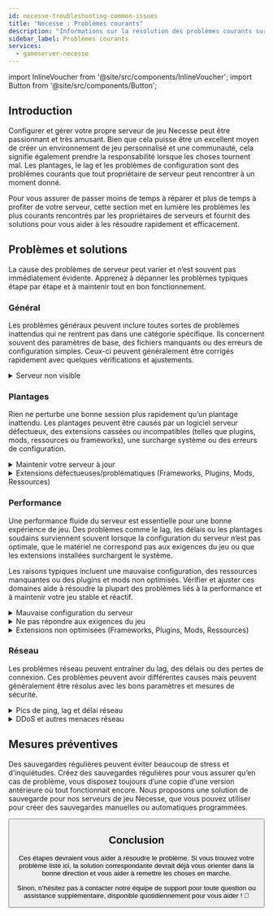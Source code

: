 ```yaml
---
id: necesse-troubleshooting-common-issues
title: "Necesse : Problèmes courants"
description: "Informations sur la résolution des problèmes courants sur un serveur Necesse de ZAP-Hosting - Documentation ZAP-Hosting.com"
sidebar_label: Problèmes courants
services:
  - gameserver-necesse
---
```


import InlineVoucher from '@site/src/components/InlineVoucher';
import Button from '@site/src/components/Button';

## Introduction

Configurer et gérer votre propre serveur de jeu Necesse peut être passionnant et très amusant. Bien que cela puisse être un excellent moyen de créer un environnement de jeu personnalisé et une communauté, cela signifie également prendre la responsabilité lorsque les choses tournent mal. Les plantages, le lag et les problèmes de configuration sont des problèmes courants que tout propriétaire de serveur peut rencontrer à un moment donné.

Pour vous assurer de passer moins de temps à réparer et plus de temps à profiter de votre serveur, cette section met en lumière les problèmes les plus courants rencontrés par les propriétaires de serveurs et fournit des solutions pour vous aider à les résoudre rapidement et efficacement.


<InlineVoucher />



## Problèmes et solutions

La cause des problèmes de serveur peut varier et n’est souvent pas immédiatement évidente. Apprenez à dépanner les problèmes typiques étape par étape et à maintenir tout en bon fonctionnement.

### Général
Les problèmes généraux peuvent inclure toutes sortes de problèmes inattendus qui ne rentrent pas dans une catégorie spécifique. Ils concernent souvent des paramètres de base, des fichiers manquants ou des erreurs de configuration simples. Ceux-ci peuvent généralement être corrigés rapidement avec quelques vérifications et ajustements.

<details>
  <summary>Serveur non visible</summary>

Un manque de visibilité du serveur peut survenir si l'initialisation n'a pas été complétée avec succès. Cela peut être dû, par exemple, à une configuration défectueuse ou à des fichiers corrompus. Des informations supplémentaires peuvent généralement être retrouvées dans la console du serveur ou les fichiers journaux. En dehors de cela, il faut s'assurer qu'aucun filtre incorrect n'est utilisé dans la liste des serveurs, ce qui empêcherait l'affichage du serveur.

</details>


### Plantages

Rien ne perturbe une bonne session plus rapidement qu’un plantage inattendu. Les plantages peuvent être causés par un logiciel serveur défectueux, des extensions cassées ou incompatibles (telles que plugins, mods, ressources ou frameworks), une surcharge système ou des erreurs de configuration.

<details>
  <summary>Maintenir votre serveur à jour</summary>

Faire fonctionner votre serveur de jeu sur la dernière version est essentiel pour la stabilité, la sécurité et la compatibilité. Les mises à jour du jeu, les changements de framework ou les modifications des outils tiers peuvent entraîner des problèmes sérieux si votre version de serveur est obsolète.

Un serveur de jeu obsolète peut subir des plantages, des comportements inattendus ou même ne pas démarrer du tout.

![img](https://screensaver01.zap-hosting.com/index.php/s/JXLHyHeMJqErHLJ/preview)


</details>

<details>
  <summary>Extensions défectueuses/problématiques (Frameworks, Plugins, Mods, Ressources)</summary>

Les plantages sont souvent causés par des extensions défectueuses ou obsolètes. Qu’il s’agisse d’un framework, plugin, mod ou ressource, des problèmes peuvent survenir si une extension n’est pas compatible avec la dernière version du jeu ou contient des bugs dans son code.

Cela peut entraîner des plantages inattendus du serveur, des blocages ou des erreurs, surtout lorsque plusieurs extensions problématiques interagissent. Si vous suspectez qu’une extension est la cause, essayez de la désactiver temporairement et vérifiez si votre serveur reste stable sans elle. C’est une méthode simple pour identifier quelle extension crée des problèmes.

Assurez-vous que toutes les extensions que vous utilisez sont à jour, activement maintenues et testées pour la compatibilité avec la version actuelle de votre jeu afin d’éviter les plantages et les temps d’arrêt.

Pour isoler la cause principale des problèmes de plantage, il est souvent utile de désactiver temporairement le contenu additionnel. Commencez avec une configuration minimale et vérifiez si le problème persiste. Si le problème disparaît, réintroduisez progressivement les extensions, mods ou ressources une par une en testant après chaque étape. Cette approche incrémentale aide à identifier l’élément spécifique qui cause des problèmes. Cette méthode permet non seulement de réduire efficacement les coupables potentiels, mais aussi de s’assurer que votre dépannage est basé sur des preuves plutôt que sur des suppositions.

</details>

### Performance

Une performance fluide du serveur est essentielle pour une bonne expérience de jeu. Des problèmes comme le lag, les délais ou les plantages soudains surviennent souvent lorsque la configuration du serveur n’est pas optimale, que le matériel ne correspond pas aux exigences du jeu ou que les extensions installées surchargent le système.

Les raisons typiques incluent une mauvaise configuration, des ressources manquantes ou des plugins et mods non optimisés. Vérifier et ajuster ces domaines aide à résoudre la plupart des problèmes liés à la performance et à maintenir votre jeu stable et réactif.

<details>
  <summary>Mauvaise configuration du serveur</summary>

Des paramètres de serveur incorrects ou mal ajustés peuvent entraîner une utilisation plus élevée des ressources et causer des problèmes de performance comme le lag ou les saccades. Assurez-vous que vos valeurs de configuration correspondent aux paramètres recommandés pour votre jeu et la taille de votre serveur. Passez-les en revue et ajustez-les si nécessaire pour que votre serveur fonctionne aussi efficacement que possible.

Vous pouvez modifier votre configuration via les paramètres disponibles dans la section **Settings** ou directement dans les fichiers de configuration sous **Configs** de votre interface web.

</details>

<details>
  <summary>Ne pas répondre aux exigences du jeu</summary>

Pour garantir que votre serveur de jeu fonctionne de manière fluide et fiable, il est essentiel de choisir une configuration qui correspond aux besoins de votre projet prévu. Les exigences peuvent varier considérablement selon le jeu, l’utilisation d’extensions telles que mods, plugins ou ressources, et le nombre attendu de joueurs.

ZAP-Hosting fournit une configuration minimale recommandée lors du processus de commande. Ces suggestions sont basées sur des cas d’utilisation typiques et sont conçues pour vous aider à éviter les problèmes courants de performance tels que le lag, les plantages ou les temps de chargement longs.

![img](https://screensaver01.zap-hosting.com/index.php/s/87ADJdwNAXxXxdk/preview)

Veuillez vous assurer de suivre ces recommandations ou de monter en gamme si nécessaire pour garantir une stabilité optimale et la meilleure expérience possible pour vous et vos joueurs. Il s’agit d’une recommandation minimale.

Selon l’ampleur de votre projet et la quantité de contenu additionnel, les ressources requises peuvent déjà être plus élevées dès le départ ou augmenter avec le temps. Dans ce cas, la mise à niveau de votre package serveur de jeu est une solution simple pour assurer la continuité des performances et de la stabilité.

</details>

<details>
  <summary>Extensions non optimisées (Frameworks, Plugins, Mods, Ressources)</summary>

Toutes les extensions ne sont pas conçues en pensant à la performance. Qu’il s’agisse d’un framework, plugin, mod ou ressource, une mauvaise implémentation peut entraîner des problèmes de performance importants sur votre serveur. Dans de nombreux cas, la fonctionnalité prévue peut fonctionner mais la manière dont elle est exécutée est inefficace, trop complexe ou cause une charge inutile sur les ressources du serveur.

Cela peut entraîner une utilisation élevée du CPU, des fuites de mémoire, du lag ou même des plantages, surtout lorsque plusieurs composants non optimisés interagissent. Assurez-vous toujours que les extensions sont activement maintenues, bien documentées et testées pour la performance. En cas de doute, consultez les retours de la communauté ou surveillez la performance du serveur pour identifier les éléments problématiques.

Pour isoler la cause principale des problèmes de performance, il est souvent utile de désactiver temporairement le contenu additionnel. Commencez avec une configuration minimale et vérifiez si le problème persiste. Si le problème disparaît, réintroduisez progressivement les extensions, mods ou ressources une par une en testant après chaque étape. Cette approche incrémentale aide à identifier l’élément spécifique qui cause des problèmes, qu’il s’agisse d’un conflit, d’une fuite de mémoire ou d’une utilisation excessive des ressources.

Cette méthode permet non seulement de réduire efficacement les coupables potentiels, mais aussi de s’assurer que votre dépannage est basé sur des preuves plutôt que sur des suppositions.

</details>



### Réseau
Les problèmes réseau peuvent entraîner du lag, des délais ou des pertes de connexion. Ces problèmes peuvent avoir différentes causes mais peuvent généralement être résolus avec les bons paramètres et mesures de sécurité.

<details>
  <summary>Pics de ping, lag et délai réseau</summary>

Les pics de ping, le lag et les délais réseau sont généralement le résultat de ressources serveur limitées, telles qu’une puissance CPU insuffisante, une RAM ou une bande passante insuffisantes.

Ils peuvent également survenir lorsque le serveur est surchargé par un nombre élevé de joueurs ou des scripts et plugins gourmands en ressources. Les problèmes liés au réseau comme un routage défectueux, une surcharge externe ou l’hébergement du serveur loin de la base de joueurs peuvent encore augmenter la latence.

De plus, les processus en arrière-plan, les connexions internet instables, la perte de paquets et un logiciel serveur obsolète ou mal configuré peuvent tous contribuer à des problèmes de performance perceptibles pendant le jeu.

Si vous rencontrez du lag ou un ping élevé sur votre serveur, il existe quelques étapes simples que vous pouvez suivre pour améliorer la performance. Tout d’abord, assurez-vous que votre serveur répond ou dépasse les spécifications recommandées pour votre jeu et projet. Choisir un emplacement de serveur proche de votre base de joueurs peut également aider à réduire la latence.

Si vous suspectez que des problèmes de routage ou des problèmes réseau externes causent des délais, n’hésitez pas à contacter notre équipe de support. Ils vous aideront à analyser la situation et à trouver la meilleure solution possible.


</details>

<details>
  <summary>DDoS et autres menaces réseau</summary>

Les serveurs de jeu peuvent parfois devenir la cible d’activités réseau malveillantes, notamment des attaques par déni de service distribué (DDoS). Ces attaques inondent le serveur avec un trafic excessif, causant du lag, des pertes de connexion ou même une indisponibilité complète. Dans d’autres cas, les attaquants peuvent tenter d’exploiter des vulnérabilités réseau ou perturber la stabilité du serveur par des tentatives de connexion répétées ou des schémas de données inhabituels.

Bien que la plupart de ces menaces échappent au contrôle de l’utilisateur moyen, ZAP-Hosting fournit des systèmes intégrés de protection et d’atténuation pour protéger votre serveur contre les attaques courantes et avancées. Si vous suspectez que votre serveur est ciblé et que cela cause des problèmes, contactez notre équipe de support pour obtenir de l’aide et des conseils supplémentaires.

</details>






## Mesures préventives

Des sauvegardes régulières peuvent éviter beaucoup de stress et d’inquiétudes. Créez des sauvegardes régulières pour vous assurer qu’en cas de problème, vous disposez toujours d’une copie d’une version antérieure où tout fonctionnait encore. Nous proposons une solution de sauvegarde pour nos serveurs de jeu Necesse, que vous pouvez utiliser pour créer des sauvegardes manuelles ou automatiques programmées.



<Button label="Accéder à ZAP-Storage" link="https://zap-hosting.com/en/customer/home/storage/" block/>






## Conclusion

Ces étapes devraient vous aider à résoudre le problème. Si vous trouvez votre problème listé ici, la solution correspondante devrait déjà vous orienter dans la bonne direction et vous aider à remettre les choses en marche.

Sinon, n’hésitez pas à contacter notre équipe de support pour toute question ou assistance supplémentaire, disponible quotidiennement pour vous aider ! 🙂

<InlineVoucher />